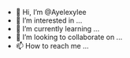 - 👋 Hi, I’m @Ayelexylee
- 👀 I’m interested in ...
- 🌱 I’m currently learning ...
- 💞️ I’m looking to collaborate on ...
- 📫 How to reach me ...

<!---
Ayelexylee/Ayelexylee is a ✨ special ✨ repository because its `README.md` (this file) appears on your GitHub profile.
You can click the Preview link to take a look at your changes.
--->
